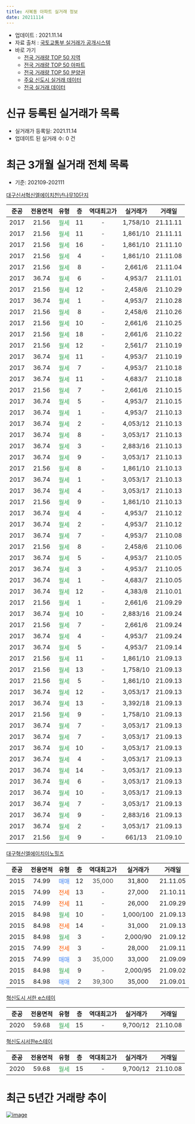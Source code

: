 ```yaml
---
title: 사복동 아파트 실거래 정보
date: 20211114
---
```


* 업데이트 : 2021.11.14
* 자료 출처 : [국토교통부 실거래가 공개시스템](http://rt.molit.go.kr)
* 바로 가기
    * [전국 거래량 TOP 50 지역](https://apt-info.github.io/apt-trade-info/tr)
    * [전국 거래량 TOP 50 아파트](https://apt-info.github.io/apt-trade-info/ta)
    * [전국 거래량 TOP 50 분양권](https://apt-info.github.io/apt-trade-info/tb)
    * [주요 신도시 실거래 데이터](https://apt-info.github.io/apt-trade-info/newtown)
    * [전국 실거래 데이터](https://apt-info.github.io/apt-trade-info/all)



<script async src="https://pagead2.googlesyndication.com/pagead/js/adsbygoogle.js"></script>
<!-- 기본광고 -->
<ins class="adsbygoogle"
     style="display:block"
     data-ad-client="ca-pub-1142216861245946"
     data-ad-slot="4805727019"
     data-ad-format="auto"
     data-full-width-responsive="true"></ins>
<script>
     (adsbygoogle = window.adsbygoogle || []).push({});
</script>


# 신규 등록된 실거래가 목록

* 실거래가 등록일: 2021.11.14
* 업데이트 된 실거래 수: 0 건




<script async src="https://pagead2.googlesyndication.com/pagead/js/adsbygoogle.js"></script>
<!-- 기본광고 -->
<ins class="adsbygoogle"
     style="display:block"
     data-ad-client="ca-pub-1142216861245946"
     data-ad-slot="4805727019"
     data-ad-format="auto"
     data-full-width-responsive="true"></ins>
<script>
     (adsbygoogle = window.adsbygoogle || []).push({});
</script>


# 최근 3개월 실거래 전체 목록
* 기준: 202109-202111


[대구신서혁신엘에이치천년나무10단지](https://search.naver.com/search.naver?query=%EB%8C%80%EA%B5%AC%EC%8B%A0%EC%84%9C%ED%98%81%EC%8B%A0%EC%97%98%EC%97%90%EC%9D%B4%EC%B9%98%EC%B2%9C%EB%85%84%EB%82%98%EB%AC%B410%EB%8B%A8%EC%A7%80)

|준공|전용면적|유형|층|역대최고가|실거래가|거래일|
|:---:|:---:|:---:|:---:|:---:|:---:|:---:|
|2017|21.56|<span style="color:#34A853">월세</span>|11|<span style="color:#444444">-</span>|1,758/10|21.11.11|
|2017|21.56|<span style="color:#34A853">월세</span>|11|<span style="color:#444444">-</span>|1,861/10|21.11.11|
|2017|21.56|<span style="color:#34A853">월세</span>|16|<span style="color:#444444">-</span>|1,861/10|21.11.10|
|2017|21.56|<span style="color:#34A853">월세</span>|4|<span style="color:#444444">-</span>|1,861/10|21.11.08|
|2017|21.56|<span style="color:#34A853">월세</span>|8|<span style="color:#444444">-</span>|2,661/6|21.11.04|
|2017|36.74|<span style="color:#34A853">월세</span>|6|<span style="color:#444444">-</span>|4,953/7|21.11.01|
|2017|21.56|<span style="color:#34A853">월세</span>|12|<span style="color:#444444">-</span>|2,458/6|21.10.29|
|2017|36.74|<span style="color:#34A853">월세</span>|1|<span style="color:#444444">-</span>|4,953/7|21.10.28|
|2017|21.56|<span style="color:#34A853">월세</span>|8|<span style="color:#444444">-</span>|2,458/6|21.10.26|
|2017|21.56|<span style="color:#34A853">월세</span>|10|<span style="color:#444444">-</span>|2,661/6|21.10.25|
|2017|21.56|<span style="color:#34A853">월세</span>|18|<span style="color:#444444">-</span>|2,661/6|21.10.22|
|2017|21.56|<span style="color:#34A853">월세</span>|12|<span style="color:#444444">-</span>|2,561/7|21.10.19|
|2017|36.74|<span style="color:#34A853">월세</span>|11|<span style="color:#444444">-</span>|4,953/7|21.10.19|
|2017|36.74|<span style="color:#34A853">월세</span>|7|<span style="color:#444444">-</span>|4,953/7|21.10.18|
|2017|36.74|<span style="color:#34A853">월세</span>|11|<span style="color:#444444">-</span>|4,683/7|21.10.18|
|2017|21.56|<span style="color:#34A853">월세</span>|7|<span style="color:#444444">-</span>|2,661/6|21.10.15|
|2017|36.74|<span style="color:#34A853">월세</span>|5|<span style="color:#444444">-</span>|4,953/7|21.10.15|
|2017|36.74|<span style="color:#34A853">월세</span>|1|<span style="color:#444444">-</span>|4,953/7|21.10.13|
|2017|36.74|<span style="color:#34A853">월세</span>|2|<span style="color:#444444">-</span>|4,053/12|21.10.13|
|2017|36.74|<span style="color:#34A853">월세</span>|8|<span style="color:#444444">-</span>|3,053/17|21.10.13|
|2017|36.74|<span style="color:#34A853">월세</span>|3|<span style="color:#444444">-</span>|2,883/16|21.10.13|
|2017|36.74|<span style="color:#34A853">월세</span>|9|<span style="color:#444444">-</span>|3,053/17|21.10.13|
|2017|21.56|<span style="color:#34A853">월세</span>|8|<span style="color:#444444">-</span>|1,861/10|21.10.13|
|2017|36.74|<span style="color:#34A853">월세</span>|1|<span style="color:#444444">-</span>|3,053/17|21.10.13|
|2017|36.74|<span style="color:#34A853">월세</span>|4|<span style="color:#444444">-</span>|3,053/17|21.10.13|
|2017|21.56|<span style="color:#34A853">월세</span>|9|<span style="color:#444444">-</span>|1,861/10|21.10.13|
|2017|36.74|<span style="color:#34A853">월세</span>|4|<span style="color:#444444">-</span>|4,953/7|21.10.12|
|2017|36.74|<span style="color:#34A853">월세</span>|2|<span style="color:#444444">-</span>|4,953/7|21.10.12|
|2017|36.74|<span style="color:#34A853">월세</span>|7|<span style="color:#444444">-</span>|4,953/7|21.10.08|
|2017|21.56|<span style="color:#34A853">월세</span>|8|<span style="color:#444444">-</span>|2,458/6|21.10.06|
|2017|36.74|<span style="color:#34A853">월세</span>|5|<span style="color:#444444">-</span>|4,953/7|21.10.05|
|2017|36.74|<span style="color:#34A853">월세</span>|3|<span style="color:#444444">-</span>|4,953/7|21.10.05|
|2017|36.74|<span style="color:#34A853">월세</span>|1|<span style="color:#444444">-</span>|4,683/7|21.10.05|
|2017|36.74|<span style="color:#34A853">월세</span>|12|<span style="color:#444444">-</span>|4,383/8|21.10.01|
|2017|21.56|<span style="color:#34A853">월세</span>|1|<span style="color:#444444">-</span>|2,661/6|21.09.29|
|2017|36.74|<span style="color:#34A853">월세</span>|10|<span style="color:#444444">-</span>|2,883/16|21.09.24|
|2017|21.56|<span style="color:#34A853">월세</span>|7|<span style="color:#444444">-</span>|2,661/6|21.09.24|
|2017|36.74|<span style="color:#34A853">월세</span>|4|<span style="color:#444444">-</span>|4,953/7|21.09.24|
|2017|36.74|<span style="color:#34A853">월세</span>|5|<span style="color:#444444">-</span>|4,953/7|21.09.14|
|2017|21.56|<span style="color:#34A853">월세</span>|11|<span style="color:#444444">-</span>|1,861/10|21.09.13|
|2017|21.56|<span style="color:#34A853">월세</span>|13|<span style="color:#444444">-</span>|1,758/10|21.09.13|
|2017|21.56|<span style="color:#34A853">월세</span>|5|<span style="color:#444444">-</span>|1,861/10|21.09.13|
|2017|36.74|<span style="color:#34A853">월세</span>|12|<span style="color:#444444">-</span>|3,053/17|21.09.13|
|2017|36.74|<span style="color:#34A853">월세</span>|13|<span style="color:#444444">-</span>|3,392/18|21.09.13|
|2017|21.56|<span style="color:#34A853">월세</span>|9|<span style="color:#444444">-</span>|1,758/10|21.09.13|
|2017|36.74|<span style="color:#34A853">월세</span>|7|<span style="color:#444444">-</span>|3,053/17|21.09.13|
|2017|36.74|<span style="color:#34A853">월세</span>|7|<span style="color:#444444">-</span>|3,053/17|21.09.13|
|2017|36.74|<span style="color:#34A853">월세</span>|10|<span style="color:#444444">-</span>|3,053/17|21.09.13|
|2017|36.74|<span style="color:#34A853">월세</span>|4|<span style="color:#444444">-</span>|3,053/17|21.09.13|
|2017|36.74|<span style="color:#34A853">월세</span>|14|<span style="color:#444444">-</span>|3,053/17|21.09.13|
|2017|36.74|<span style="color:#34A853">월세</span>|6|<span style="color:#444444">-</span>|3,053/17|21.09.13|
|2017|36.74|<span style="color:#34A853">월세</span>|10|<span style="color:#444444">-</span>|3,053/17|21.09.13|
|2017|36.74|<span style="color:#34A853">월세</span>|7|<span style="color:#444444">-</span>|3,053/17|21.09.13|
|2017|36.74|<span style="color:#34A853">월세</span>|9|<span style="color:#444444">-</span>|2,883/16|21.09.13|
|2017|36.74|<span style="color:#34A853">월세</span>|2|<span style="color:#444444">-</span>|3,053/17|21.09.13|
|2017|21.56|<span style="color:#34A853">월세</span>|9|<span style="color:#444444">-</span>|661/13|21.09.10|


<script async src="https://pagead2.googlesyndication.com/pagead/js/adsbygoogle.js"></script>
<!-- 기본광고 -->
<ins class="adsbygoogle"
     style="display:block"
     data-ad-client="ca-pub-1142216861245946"
     data-ad-slot="4805727019"
     data-ad-format="auto"
     data-full-width-responsive="true"></ins>
<script>
     (adsbygoogle = window.adsbygoogle || []).push({});
</script>


[대구혁신엘에이치이노힐즈](https://search.naver.com/search.naver?query=%EB%8C%80%EA%B5%AC%ED%98%81%EC%8B%A0%EC%97%98%EC%97%90%EC%9D%B4%EC%B9%98%EC%9D%B4%EB%85%B8%ED%9E%90%EC%A6%88)

|준공|전용면적|유형|층|역대최고가|실거래가|거래일|
|:---:|:---:|:---:|:---:|:---:|:---:|:---:|
|2015|74.99|<span style="color:#4285F3">매매</span>|12|<span style="color:#444444">35,000</span>|31,800|21.11.05|
|2015|74.99|<span style="color:#FF5A00">전세</span>|13|<span style="color:#444444">-</span>|27,000|21.10.11|
|2015|74.99|<span style="color:#FF5A00">전세</span>|11|<span style="color:#444444">-</span>|26,000|21.09.29|
|2015|84.98|<span style="color:#34A853">월세</span>|10|<span style="color:#444444">-</span>|1,000/100|21.09.13|
|2015|84.98|<span style="color:#FF5A00">전세</span>|14|<span style="color:#444444">-</span>|31,000|21.09.13|
|2015|84.98|<span style="color:#34A853">월세</span>|3|<span style="color:#444444">-</span>|2,000/90|21.09.12|
|2015|74.99|<span style="color:#FF5A00">전세</span>|3|<span style="color:#444444">-</span>|28,000|21.09.11|
|2015|74.99|<span style="color:#4285F3">매매</span>|3|<span style="color:#444444">35,000</span>|33,000|21.09.09|
|2015|84.98|<span style="color:#34A853">월세</span>|9|<span style="color:#444444">-</span>|2,000/95|21.09.02|
|2015|84.98|<span style="color:#4285F3">매매</span>|2|<span style="color:#444444">39,300</span>|35,000|21.09.01|

[혁신도시 서한 e스테이](https://search.naver.com/search.naver?query=%ED%98%81%EC%8B%A0%EB%8F%84%EC%8B%9C+%EC%84%9C%ED%95%9C+e%EC%8A%A4%ED%85%8C%EC%9D%B4)

|준공|전용면적|유형|층|역대최고가|실거래가|거래일|
|:---:|:---:|:---:|:---:|:---:|:---:|:---:|
|2020|59.68|<span style="color:#34A853">월세</span>|15|<span style="color:#444444">-</span>|9,700/12|21.10.08|

[혁신도시서한e스테이](https://search.naver.com/search.naver?query=%ED%98%81%EC%8B%A0%EB%8F%84%EC%8B%9C%EC%84%9C%ED%95%9Ce%EC%8A%A4%ED%85%8C%EC%9D%B4)

|준공|전용면적|유형|층|역대최고가|실거래가|거래일|
|:---:|:---:|:---:|:---:|:---:|:---:|:---:|
|2020|59.68|<span style="color:#34A853">월세</span>|15|<span style="color:#444444">-</span>|9,700/12|21.10.08|



<script async src="https://pagead2.googlesyndication.com/pagead/js/adsbygoogle.js"></script>
<!-- 기본광고 -->
<ins class="adsbygoogle"
     style="display:block"
     data-ad-client="ca-pub-1142216861245946"
     data-ad-slot="4805727019"
     data-ad-format="auto"
     data-full-width-responsive="true"></ins>
<script>
     (adsbygoogle = window.adsbygoogle || []).push({});
</script>


# 최근 5년간 거래량 추이


<div style="width:100%;">
    <canvas id="deal_progress" height="200"></canvas>
</div>

<script>
new Chart(document.getElementById("deal_progress"), {
    type: 'line',
    data: {
        labels: ['16.01','16.02','16.03','16.04','16.05','16.06','16.07','16.08','16.09','16.10','16.11','16.12','17.01','17.02','17.03','17.04','17.05','17.06','17.07','17.08','17.09','17.10','17.11','17.12','18.01','18.02','18.03','18.04','18.05','18.06','18.07','18.08','18.09','18.10','18.11','18.12','19.01','19.02','19.03','19.04','19.05','19.06','19.07','19.08','19.09','19.10','19.11','19.12','20.01','20.02','20.03','20.04','20.05','20.06','20.07','20.08','20.09','20.10','20.11','20.12','21.01','21.02','21.03','21.04','21.05','21.06','21.07','21.08','21.09','21.10','21.11'],
        datasets: [{
            label: '매매/분양권',
            data: [24,20,5,8,4,4,5,0,2,3,2,0,0,0,3,2,0,1,3,4,4,1,1,0,4,7,3,5,1,2,5,0,0,3,3,2,1,3,2,0,2,4,5,4,2,4,3,4,0,8,3,5,3,2,2,2,1,4,5,11,4,0,1,5,2,5,0,0,2,0,1],
            borderColor: "rgba(66, 133, 243, 1)",
            backgroundColor: "rgba(66, 133, 243, 0.05)",
            borderWidth: 1,
            pointRadius: 0,
            fill: false,
            lineTension: 0
        },{
            label: '전/월세',
            data: [12,25,15,14,12,9,4,3,5,2,8,4,27,36,7,1,2,16,14,5,13,4,4,4,9,8,28,18,3,24,15,7,5,23,10,11,14,42,10,3,17,12,22,15,16,2,8,12,9,39,32,13,6,28,19,15,9,3,14,22,10,5,6,6,6,8,6,3,28,31,6],
            borderColor: "rgba(255, 90, 0, 1)",
            backgroundColor: "rgba(255, 90, 0, 0.05)",
            borderWidth: 1,
            pointRadius: 0,
            fill: false,
            lineTension: 0
        },{
            label: '합계',
            data: [36,45,20,22,16,13,9,3,7,5,10,4,27,36,10,3,2,17,17,9,17,5,5,4,13,15,31,23,4,26,20,7,5,26,13,13,15,45,12,3,19,16,27,19,18,6,11,16,9,47,35,18,9,30,21,17,10,7,19,33,14,5,7,11,8,13,6,3,30,31,7],
            borderColor: "rgba(0, 0, 0, 1)",
            backgroundColor: "rgba(0, 0, 0, 0.03)",
            borderWidth: 0.1,
            pointRadius: 0,
            fill: true,
            lineTension: 0
        }
        ]
    },
    options: {
        responsive: true,
        title: {
            display: false
        },
        tooltips: {
            mode: 'index',
            intersect: false
        },
        hover: {
            mode: 'nearest',
            intersect: true
        },
        scales: {
            xAxes: [{
                display: true,
                scaleLabel: {
                    display: true,
                    labelString: '년/월'
                }
            }],
            yAxes: [{
                display: true,
                ticks: {
                    suggestedMin: 0,
                },
                scaleLabel: {
                    display: true,
                    labelString: '실거래 수'
                }
            }]
        }
    }
});

</script>


[![image](https://apt-info.github.io/images/2020-01-03-apt-trade-info/1024x500.png)](https://play.google.com/store/apps/details?id=com.aptinfo.apttradeinfo)

